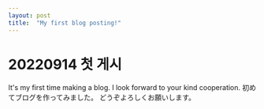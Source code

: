 ```yaml
---
layout: post
title:  "My first blog posting!"
---
```


# 20220914 첫 게시

It's my first time making a blog. I look forward to your kind cooperation.
初めてブログを作ってみました。 どうぞよろしくお願いします。
